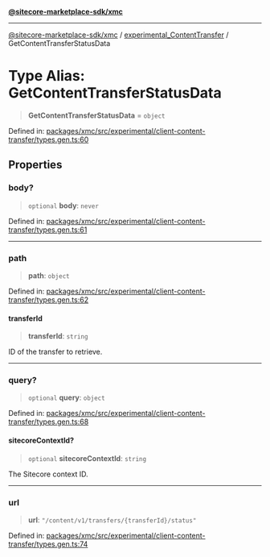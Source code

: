 [**@sitecore-marketplace-sdk/xmc**](../../../../README.md)

***

[@sitecore-marketplace-sdk/xmc](../../../../README.md) / [experimental\_ContentTransfer](../README.md) / GetContentTransferStatusData

# Type Alias: GetContentTransferStatusData

> **GetContentTransferStatusData** = `object`

Defined in: [packages/xmc/src/experimental/client-content-transfer/types.gen.ts:60](https://github.com/Sitecore/marketplace-sdk/blob/main/packages/xmc/src/experimental/client-content-transfer/types.gen.ts#L60)

## Properties

### body?

> `optional` **body**: `never`

Defined in: [packages/xmc/src/experimental/client-content-transfer/types.gen.ts:61](https://github.com/Sitecore/marketplace-sdk/blob/main/packages/xmc/src/experimental/client-content-transfer/types.gen.ts#L61)

***

### path

> **path**: `object`

Defined in: [packages/xmc/src/experimental/client-content-transfer/types.gen.ts:62](https://github.com/Sitecore/marketplace-sdk/blob/main/packages/xmc/src/experimental/client-content-transfer/types.gen.ts#L62)

#### transferId

> **transferId**: `string`

ID of the transfer to retrieve.

***

### query?

> `optional` **query**: `object`

Defined in: [packages/xmc/src/experimental/client-content-transfer/types.gen.ts:68](https://github.com/Sitecore/marketplace-sdk/blob/main/packages/xmc/src/experimental/client-content-transfer/types.gen.ts#L68)

#### sitecoreContextId?

> `optional` **sitecoreContextId**: `string`

The Sitecore context ID.

***

### url

> **url**: `"/content/v1/transfers/{transferId}/status"`

Defined in: [packages/xmc/src/experimental/client-content-transfer/types.gen.ts:74](https://github.com/Sitecore/marketplace-sdk/blob/main/packages/xmc/src/experimental/client-content-transfer/types.gen.ts#L74)
